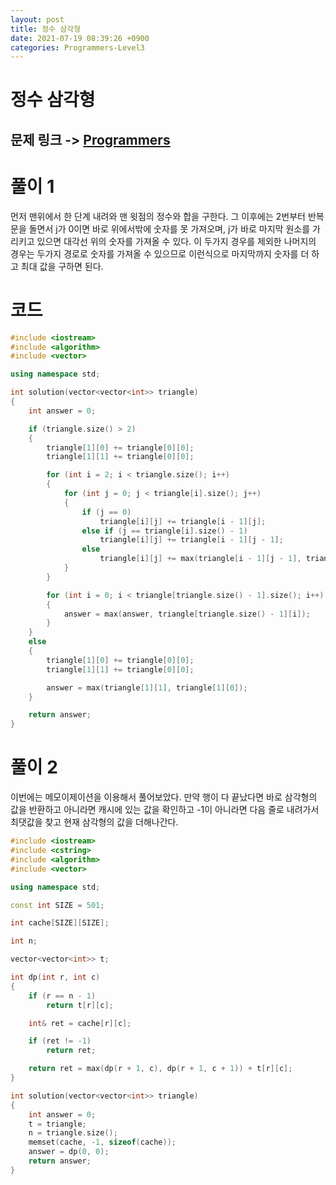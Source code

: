 ```yaml
---
layout: post
title: 정수 삼각형
date: 2021-07-19 08:39:26 +0900
categories: Programmers-Level3
---
```


# 정수 삼각형
## 문제 링크 -> [Programmers](https://programmers.co.kr/learn/courses/30/lessons/43105)

# 풀이 1
먼저 맨위에서 한 단계 내려와 맨 윗점의 정수와 합을 구한다. 그 이후에는
2번부터 반복문을 돌면서 j가 0이면 바로 위에서밖에 숫자를 못 가져오며, j가 바로 마지막 원소를 가리키고 있으면 대각선 위의 숫자를 가져올 수 있다. 이 두가지 경우를 제외한 나머지의 경우는 두가지 경로로 숫자를 가져올 수 있으므로 이런식으로 마지막까지 숫자를 더 하고 최대 값을 구하면 된다.

# 코드
```c++
#include <iostream>
#include <algorithm>
#include <vector>

using namespace std;

int solution(vector<vector<int>> triangle) 
{
    int answer = 0;

    if (triangle.size() > 2)
    {
        triangle[1][0] += triangle[0][0];
        triangle[1][1] += triangle[0][0];

        for (int i = 2; i < triangle.size(); i++)
        {
            for (int j = 0; j < triangle[i].size(); j++)
            {
                if (j == 0)
                    triangle[i][j] += triangle[i - 1][j];
                else if (j == triangle[i].size() - 1)
                    triangle[i][j] += triangle[i - 1][j - 1];
                else
                    triangle[i][j] += max(triangle[i - 1][j - 1], triangle[i - 1][j]);
            }
        }

        for (int i = 0; i < triangle[triangle.size() - 1].size(); i++)
        {
            answer = max(answer, triangle[triangle.size() - 1][i]);
        }
    }
    else
    {
        triangle[1][0] += triangle[0][0];
        triangle[1][1] += triangle[0][0];

        answer = max(triangle[1][1], triangle[1][0]);
    }

    return answer;
}
```

# 풀이 2
이번에는 메모이제이션을 이용해서 풀어보았다. 만약 행이 다 끝났다면 바로 삼각형의 값을 반환하고 아니라면 캐시에 있는 값을 확인하고 -1이 아니라면 다음 줄로 내려가서 최댓값을 찾고 현재 삼각형의 값을 더해나간다.

```c++
#include <iostream>
#include <cstring>
#include <algorithm>
#include <vector>

using namespace std;

const int SIZE = 501;

int cache[SIZE][SIZE];

int n;

vector<vector<int>> t;

int dp(int r, int c)
{
    if (r == n - 1)
        return t[r][c];

    int& ret = cache[r][c];

    if (ret != -1)
        return ret;

    return ret = max(dp(r + 1, c), dp(r + 1, c + 1)) + t[r][c];
}

int solution(vector<vector<int>> triangle) 
{
    int answer = 0;
    t = triangle;
    n = triangle.size();
    memset(cache, -1, sizeof(cache));
    answer = dp(0, 0);
    return answer;
}
```